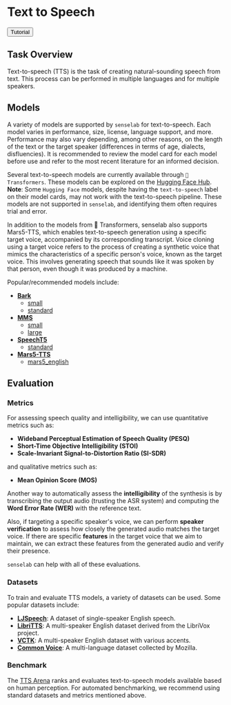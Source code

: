 # Text to Speech

<button class="tutorial-button" onclick="window.location.href='https://github.com/sensein/senselab/blob/main/tutorials/text_to_speech.ipynb'">Tutorial</button>

## Task Overview

Text-to-speech (TTS) is the task of creating natural-sounding speech from text. This process can be performed in multiple languages and for multiple speakers.

## Models

A variety of models are supported by `senselab` for text-to-speech.
Each model varies in performance, size, license, language support, and more. Performance may also vary depending, among other reasons, on the length of the text or the target speaker (differences in terms of age, dialects, disfluencies). It is recommended to review the model card for each model before use and refer to the most recent literature for an informed decision.

Several text-to-speech models are currently available through `🤗 Transformers`. These models can be explored on the [Hugging Face Hub](https://huggingface.co/models?library=transformers&pipeline_tag=text-to-speech&sort=downloads).
**Note**: Some `Hugging Face` models, despite having the `text-to-speech` label on their model cards, may not work with the text-to-speech pipeline. These models are not supported in `senselab`, and identifying them often requires trial and error.

In addition to the models from 🤗 Transformers, senselab also supports Mars5-TTS, which enables text-to-speech generation using a specific target voice, accompanied by its corresponding transcript. Voice cloning using a target voice refers to the process of creating a synthetic voice that mimics the characteristics of a specific person's voice, known as the target voice. This involves generating speech that sounds like it was spoken by that person, even though it was produced by a machine.

Popular/recommended models include:
- **[Bark](https://huggingface.co/docs/transformers/model_doc/bark)**
  - [small](https://huggingface.co/suno/bark-small)
  - [standard](https://huggingface.co/suno/bark)
- **[MMS](https://huggingface.co/docs/transformers/model_doc/mms)**
  - [small](https://huggingface.co/facebook/mms-300m)
  - [large](https://huggingface.co/facebook/mms-1b-all)
- **[SpeechT5](https://huggingface.co/docs/transformers/model_doc/speecht5)**
  - [standard](https://huggingface.co/microsoft/speecht5_tts)
- **[Mars5-TTS](https://github.com/Camb-ai/MARS5-TTS)**
  - [mars5_english](https://huggingface.co/CAMB-AI/MARS5-TTS)

## Evaluation
### Metrics

For assessing speech quality and intelligibility, we can use quantitative metrics such as:
- **Wideband Perceptual Estimation of Speech Quality (PESQ)**
- **Short-Time Objective Intelligibility (STOI)**
- **Scale-Invariant Signal-to-Distortion Ratio (SI-SDR)**

and qualitative metrics such as:
- **Mean Opinion Score (MOS)**

Another way to automatically assess the **intelligibility** of the synthesis is by transcribing the output audio (trusting the ASR system) and computing the **Word Error Rate (WER)** with the reference text.

Also, if targeting a specific speaker's voice, we can perform **speaker verification** to assess how closely the generated audio matches the target voice.
If there are specific **features** in the target voice that we aim to maintain, we can extract these features from the generated audio and verify their presence.

`senselab` can help with all of these evaluations.

### Datasets

To train and evaluate TTS models, a variety of datasets can be used. Some popular datasets include:

- **[LJSpeech](https://keithito.com/LJ-Speech-Dataset/)**: A dataset of single-speaker English speech.
- **[LibriTTS](https://openslr.org/60/)**: A multi-speaker English dataset derived from the LibriVox project.
- **[VCTK](https://datashare.ed.ac.uk/handle/10283/2651)**: A multi-speaker English dataset with various accents.
- **[Common Voice](https://commonvoice.mozilla.org/)**: A multi-language dataset collected by Mozilla.

### Benchmark
The [TTS Arena](https://huggingface.co/spaces/TTS-AGI/TTS-Arena) ranks and evaluates text-to-speech models available based on human perception.
For automated benchmarking, we recommend using standard datasets and metrics mentioned above.
